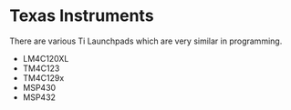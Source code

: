 # Texas Instruments
There are various Ti Launchpads which are very similar in programming.

- LM4C120XL
- TM4C123
- TM4C129x
- MSP430
- MSP432
